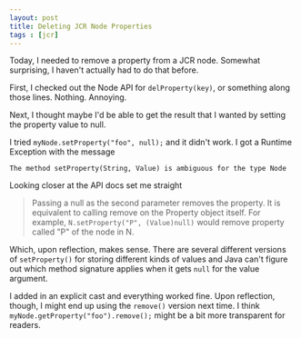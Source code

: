 ```yaml
---
layout: post
title: Deleting JCR Node Properties
tags : [jcr]
---
```

Today, I needed to remove a property from a JCR node. Somewhat surprising, I haven't actually had to do that before.

First, I checked out the Node API for `delProperty(key)`, or something along those lines. Nothing. Annoying.

Next, I thought maybe I'd be able to get the result that I wanted by setting the property value to null.

I tried `myNode.setProperty("foo", null);` and it didn't work. I got a Runtime Exception with the message

    The method setProperty(String, Value) is ambiguous for the type Node

Looking closer at the API docs set me straight

> Passing a null as the second parameter removes the property. It is 
> equivalent to calling remove on the Property object itself. For example, 
> `N.setProperty("P", (Value)null)` would remove property called "P" of the 
> node in N.
	 
Which, upon reflection, makes sense. There are several different versions of `setProperty()` for storing different kinds of values and Java can't figure out which method signature applies when it gets `null` for the value argument.

I added in an explicit cast and everything worked fine. Upon reflection, though,  I might end up using the `remove()` version next time. I think `myNode.getProperty("foo").remove();` might be a bit more transparent for readers.








